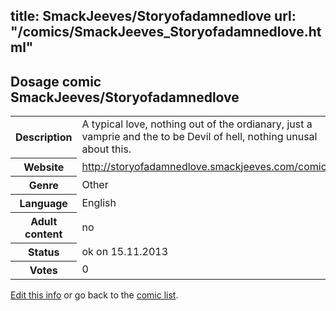 title: SmackJeeves/Storyofadamnedlove
url: "/comics/SmackJeeves_Storyofadamnedlove.html"
---
Dosage comic SmackJeeves/Storyofadamnedlove
-----------------------------------------

<p id="msg"></p>
<script type="text/javascript">
if (window.location.search === '?edit_info_mail=sent_ok') {
  var elem = document.getElementById("msg");
  elem.innerHTML = 'Edited information sucessfully sent for review, which is usually done daily. Thanks!';
  elem.className = 'ok';
}
</script>
<table class="comicinfo">
<tr>
<th>Description</th><td>A typical love, nothing out of the ordianary, just a vamprie and the to be Devil of hell, nothing unusal about this.</td>
</tr>
<tr>
<th>Website</th><td><a href="http://storyofadamnedlove.smackjeeves.com/comics/">http://storyofadamnedlove.smackjeeves.com/comics/</a></td>
</tr>
<tr>
<th>Genre</th><td>Other</td>
</tr>
<tr>
<th>Language</th><td>English</td>
</tr>
<tr>
<th>Adult content</th><td>no</td>
</tr>
<tr>
<th>Status</th><td>ok on 15.11.2013</td>
</tr>
<tr>
<th>Votes</th><td>0</td>
</tr>
</table>

[Edit this info](SmackJeeves_Storyofadamnedlove_edit.html) or go back to the [comic list](../comic-index.html).
